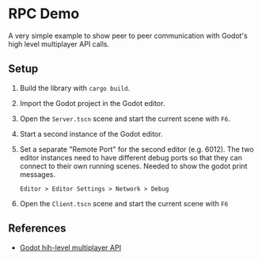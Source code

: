 # RPC Demo

A very simple example to show peer to peer communication with Godot's high level multiplayer API calls.


## Setup

1. Build the library with `cargo build`.

2. Import the Godot project in the Godot editor.

3. Open the `Server.tscn` scene and start the current scene with `F6`.

4. Start a second instance of the Godot editor.

5. Set a separate "Remote Port" for the second editor (e.g. 6012). The two editor instances need to have different debug ports so that they can connect to their own running scenes. Needed to show the godot print messages.

    `Editor > Editor Settings > Network > Debug`

5. Open the `Client.tscn` scene and start the current scene with `F6`


## References

* [Godot hih-level multiplayer API](https://docs.godotengine.org/en/stable/tutorials/networking/high_level_multiplayer.html)
